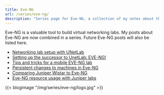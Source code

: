 ```yaml
---
title: Eve-NG
url: /series/eve-ng/
description: "Series page for Eve-NG, a collection of my notes about this subject"
---
```


Eve-NG is a valuable tool to build virtual networking labs. My posts about Eve-NG are now combined in a series. Future Eve-NG posts will also be listed here.  

* [Networking lab setup with UNetLab](/2016/11/29/networking-lab-setup-with-unetlab/)  
* [Setting up the successor to UnetLab: EVE-NG!](/2017/04/11/setting-up-the-successor-to-unetlab-eve-ng/)  
* [Tips and tricks for a mobile EVE-NG lab](/2017/04/15/tips-and-tricks-for-a-mobile-eve-ng-lab/)  
* [Persistent changes to machines in Eve-NG](/2018/01/07/persistent-changes-to-machines-in-eve-ng/)  
* [Comparing Juniper Wistar to Eve-NG](/2018/01/09/comparing-juniper-wistar-to-eve-ng/)  
* [Eve-NG resource usage with Juniper labs](/2018/01/14/eve-ng-resource-usage-with-juniper-labs/)  

{{< blogimage "/img/series/eve-ng/logo.jpg" >}}
